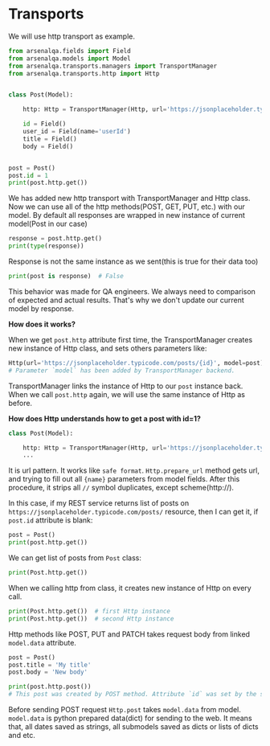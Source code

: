 Transports
===========

We will use http transport as example.

``` python
from arsenalqa.fields import Field
from arsenalqa.models import Model
from arsenalqa.transports.managers import TransportManager
from arsenalqa.transports.http import Http


class Post(Model):

    http: Http = TransportManager(Http, url='https://jsonplaceholder.typicode.com/posts/{id}')

    id = Field()
    user_id = Field(name='userId')
    title = Field()
    body = Field()


post = Post()
post.id = 1
print(post.http.get())
```
We has added new http transport with TransportManager and Http class. Now we can use all of the http methods(POST, GET, PUT, etc.)
with our model. By default all responses are wrapped in new instance of current model(Post in our case)

``` python
response = post.http.get()
print(type(response))
```

Response is not the same instance as we sent(this is true for their data too)
```python
print(post is response)  # False
```
This behavior was made for QA engineers. We always need to comparison of expected and actual results. That's why we don't
update our current model by response.

**How does it works?**

When we get `post.http` attribute first time, the TransportManager creates new instance of Http class, and sets others
parameters like:

``` python
Http(url='https://jsonplaceholder.typicode.com/posts/{id}', model=post)
# Parameter `model` has been added by TransportManager backend.
```
TransportManager links the instance of Http to our `post` instance back.
When we call `post.http` again, we will use the same instance of Http as before.

**How does Http understands how to get a post with id=1?**

``` python
class Post(Model):

    http: Http = TransportManager(Http, url='https://jsonplaceholder.typicode.com/posts/{id}')
    ...
```
It is url pattern. It works like `safe format`. `Http.prepare_url` method gets url, and trying to fill out all `{name}`
parameters from model fields. After this procedure, it strips all `//` symbol duplicates, except scheme(http://).

In this case, if my REST service returns list of posts on `https://jsonplaceholder.typicode.com/posts/` resource, then I can get it, if
`post.id` attribute is blank:

``` python
post = Post()
print(post.http.get())
```
We can get list of posts from `Post` class:

``` python
print(Post.http.get())
```
When we calling http from class, it creates new instance of Http on every call.

``` python
print(Post.http.get())  # first Http instance
print(Post.http.get())  # second Http instance
```
Http methods like POST, PUT and PATCH takes request body from linked `model.data` attribute.

``` python
post = Post()
post.title = 'My title'
post.body = 'New body'

print(post.http.post())
# This post was created by POST method. Attribute `id` was set by the server side.
```
Before sending POST request `Http.post` takes `model.data` from model. `model.data` is python prepared data(dict) for sending to the web.
It means that, all dates saved as strings, all submodels saved as dicts or lists of dicts and etc.
